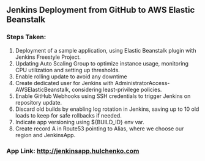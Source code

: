 ## Jenkins Deployment from GitHub to AWS Elastic Beanstalk

### Steps Taken:

1. Deployment of a sample application, using Elastic Beanstalk plugin with Jenkins Freestyle Project.
2. Updating Auto Scaling Group to optimize instance usage, monitoring CPU utilization and setting up thresholds.
3. Enable rolling update to avoid any downtime
4. Create dedicated user for Jenkins with AdministratorAccess-AWSElasticBeanstalk, considering least-privilege policies.
5. Enable GitHub Webhooks using SSH credentials to trigger Jenkins on repository update.
6. Discard old builds by enabling log rotation in Jenkins, saving up to 10 old loads to keep for safe rollbacks if needed.
7. Indicate app versioning using ${BUILD_ID} env var.
8. Create record A in Route53 pointing to Alias, where we choose our region and JenkinsApp.

### App Link: http://jenkinsapp.hulchenko.com

